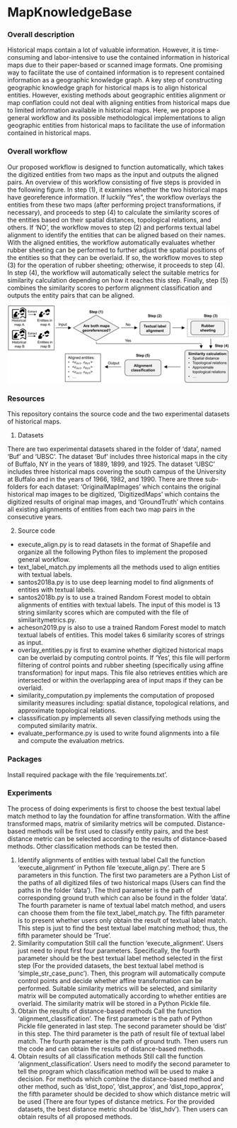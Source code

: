 # MapKnowledgeBase

### Overall description

Historical maps contain a lot of valuable information. However, it is time-consuming and labor-intensive to use the contained information in historical maps due to their paper-based or scanned image formats. One promising way to facilitate the use of contained information is to represent contained information as a geographic knowledge graph. A key step of constructing geographic knowledge graph for historical maps is to align historical entities. However, existing methods about geographic entities alignment or map conflation could not deal with aligning entities from historical maps due to limited information available in historical maps. Here, we propose a general workflow and its possible methodological implementations to align geographic entities from historical maps to facilitate the use of information contained in historical maps.

### Overall workflow

Our proposed workflow is designed to function automatically, which takes the digitized entities from two maps as the input and outputs the aligned pairs. An overview of this workflow consisting of five steps is provided in the following figure. In step (1), it examines whether the two historical maps have georeference information. If luckily “Yes”, the workflow overlays the entities from these two maps (after performing project transformations, if necessary), and proceeds to step (4) to calculate the similarity scores of the entities based on their spatial distances, topological relations, and others. If ‘NO’, the workflow moves to step (2) and performs textual label alignment to identify the entities that can be aligned based on their names. With the aligned entities, the workflow automatically evaluates whether rubber sheeting can be performed to further adjust the spatial positions of the entities so that they can be overlaid. If so, the workflow moves to step (3) for the operation of rubber sheeting; otherwise, it proceeds to step (4). In step (4), the workflow will automatically select the suitable metrics for similarity calculation depending on how it reaches this step. Finally, step (5) combines the similarity scores to perform alignment classification and outputs the entity pairs that can be aligned.
<p align="center">
<img align="center" src="figure/Overflow.png" width="600" />
</p>

### Resources

This repository contains the source code and the two experimental datasets of historical maps.

1. Datasets

There are two experimental datasets shared in the folder of ‘data’, named ‘Buf’ and ‘UBSC’. The dataset ‘Buf’ includes three historical maps in the city of Buffalo, NY in the years of 1889, 1899, and 1925. The dataset ‘UBSC’ includes three historical maps covering the south campus of the University at Buffalo and in the years of 1966, 1982, and 1990. There are three sub-folders for each dataset: ‘OriginalMapImages’ which contains the original historical map images to be digitized, ‘DigitizedMaps’ which contains the digitized results of original map images, and ‘GroundTruth’ which contains all existing alignments of entities from each two map pairs in the consecutive years.

2. Source code
* execute_align.py is to read datasets in the format of Shapefile and organize all the following Python files to implement the proposed general workflow. 
* text_label_match.py implements all the methods used to align entities with textual labels.
* santos2018a.py is to use deep learning model to find alignments of entities with textual labels. 
* santos2018b.py is to use a trained Random Forest model to obtain alignments of entities with textual labels. The input of this model is 13 string similarity scores which are computed with the file of similaritymetrics.py. 
* acheson2019.py is also to use a trained Random Forest model to match textual labels of entities. This model takes 6 similarity scores of strings as input. 
* overlay_entities.py is first to examine whether digitized historical maps can be overlaid by computing control points. If ‘Yes’, this file will perform filtering of control points and rubber sheeting (specifically using affine transformation) for input maps. This file also retrieves entities which are intersected or within the overlapping area of input maps if they can be overlaid. 
* similarity_computation.py implements the computation of proposed similarity measures including: spatial distance, topological relations, and approximate topological relations.
* classsification.py implements all seven classifying methods using the computed similarity matrix.
* evaluate_performance.py is used to write found alignments into a file and compute the evaluation metrics.

### Packages

Install required package with the file ‘requirements.txt’.

### Experiments

The process of doing experiments is first to choose the best textual label match method to lay the foundation for affine transformation. With the affine transformed maps, matrix of similarity metrics will be computed. Distance-based methods will be first used to classify entity pairs, and the best distance metric can be selected according to the results of distance-based methods. Other classification methods can be tested then.
1. Identify alignments of entities with textual label
Call the function ‘execute_alignment’ in Python file ‘execute_align.py’. There are 5 parameters in this function. The first two parameters are a Python List of the paths of all digitized files of two historical maps (Users can find the paths in the folder ‘data’). The third parameter is the path of corresponding ground truth which can also be found in the folder ‘data’. The fourth parameter is name of textual label match method, and users can choose them from the file text_label_match.py. The fifth parameter is to present whether users only obtain the result of textual label match. This step is just to find the best textual label matching method; thus, the fifth parameter should be ‘True’.
2. Similarity computation
Still call the function ‘execute_alignment’. Users just need to input first four parameters. Specifically, the fourth parameter should be the best textual label method selected in the first step (For the provided datasets, the best textual label method is ‘simple_str_case_punc’).  Then, this program will automatically compute control points and decide whether affine transformation can be performed. Suitable similarity metrics will be selected, and similarity matrix will be computed automatically according to whether entities are overlaid. The similarity matrix will be stored in a Python Pickle file.
3. Obtain the results of distance-based methods
Call the function ‘alignment_classification’. The first parameter is the path of Python Pickle file generated in last step. The second parameter should be ‘dist’ in this step. The third parameter is the path of result file of textual label match. The fourth parameter is the path of ground truth. Then users run the code and can obtain the results of distance-based methods.
4. Obtain results of all classification methods
Still call the function ‘alignment_classification’. Users need to modify the second parameter to tell the program which classification method will be used to make a decision. For methods which combine the distance-based method and other method, such as ‘dist_topo’, ‘dist_approx’, and ‘dist_topo_approx’, the fifth parameter should be decided to show which distance metric will be used (There are four types of distance metrics. For the provided datasets, the best distance metric should be ‘dist_hdv’). Then users can obtain results of all proposed methods.
